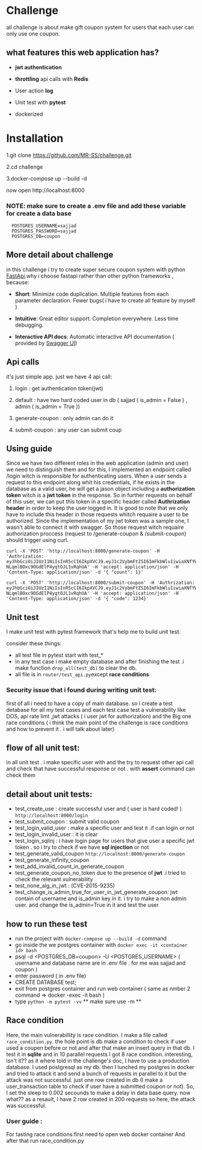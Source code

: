 ﻿
# Challenge

  

all challenge is about make gift coupon system for users that each user can only use one coupon.

  
  
  

## what features this web application has?

-  ****jwt authentication****

-  **throttling** api calls with **Redis**

- User action **log**

- Unit test with **pytest**

- dockerized

  

# Installation

 
1.git clone https://github.com/MR-SS/challenge.git

2.cd challenge

3.docker-compose up --build -d

now open http://localhost:8000

### NOTE: make sure to create a  **.env**  file and add these variable for create a data base  
```
  POSTGRES_USERNAME=sajjad
  POSTGRES_PASSWORD=sajjad
  POSTGRES_DB=coupon
  ```
  

## More detail about challenge

  

in this challenge i try to create super secure coupon system with python [FastApi](https://fastapi.tiangolo.com/).why i choose fastapi rather than other python frameworks , because:

  

-  **Short**: Minimize code duplication. Multiple features from each parameter declaration. Fewer bugs( i have to create all feature by myself )

-  **Intuitive**: Great editor support. Completion everywhere. Less time debugging.

-  **Interactive API docs**: Automatic interactive API documentation ( provided by [Swagger UI](https://github.com/swagger-api/swagger-ui)) 

  

## Api calls

it's just simple app. just we have 4 api call:

  

1. login : get authentication token(jwt)

2. default : have two hard coded user in db ( sajjad ( is_admin = False ) , admin ( is_admin = True ))

3. generate-coupon : only admin can do it

4. submit-coupon : any user can submit coup

## Using guide

Since we have two different roles in the web application (admin and user) we need to distinguish them and for this, I implemented an endpoint called /login witch is responsible for authenticating users. When a user sends a request to this endpoint along whit his credentials, if he exists in the database as a valid user, he will get a jason object including a **authorization token** witch is a **jwt token** in the response. So in further requests on behalf of this user, we can put this token in a specific header called **Authrization header** in order to keep the user logged in. It is good to note that we only have to include this header in those requests whitch requaire a user to be authorized. Since the implementation of my jwt token was a sample one, I wasn't able to connect it with swagger. So those request witch requaire authorization proccess (request to /generate-coupon & /submit-coupon) should trigger using curl.

    curl -X 'POST' 'http://localhost:8000/generate-coupon' -H 'Authrization: eyJhbGciOiJIUzI1NiIsInR5cCI6IkpXVCJ9.eyJ1c2VybmFtZSI6ImFkbWluIiwiaXNfYWRtaW4iOnRydWUsImV4cCI6MTY2MTM3NDA5Mn0.qO30l1oVuvR4-NLqmlBOxc9OGdElP4yqtOJL1vRqhUA' -H 'accept: application/json' -H 'Content-Type: application/json' -d '{ "count": 1}'
>
    curl -X 'POST' 'http://localhost:8000/submit-coupon' -H 'Authrization: eyJhbGciOiJIUzI1NiIsInR5cCI6IkpXVCJ9.eyJ1c2VybmFtZSI6ImFkbWluIiwiaXNfYWRtaW4iOnRydWUsImV4cCI6MTY2MTM3NDA5Mn0.qO30l1oVuvR4-NLqmlBOxc9OGdElP4yqtOJL1vRqhUA' -H 'accept: application/json' -H 'Content-Type: application/json' -d '{ "code": 1234}'

## Unit test

I make unit test with pytest framework that's help me to build unit test.

consider these things: 

 - all test file in pytest start with test_*
 - in any test case i  make empty database and  after finishing the test .i make function `drop_all(test_db)` to clear the db.
 - all file is in `router/test_api.py`except **race conditions**
 
 
### Security issue that i found during writing unit test:

first of all i need to have a copy of main database. so i create a test detabase for all my test cases and each test case test a vulnerability like DOS, api rate limt ,jwt attacks ( i user jwt for authorization) and the Big one race conditions ( i think the main point of the challenge is race conditions and how to prevent it . i will talk about later)

## flow of all unit test:
 in all unit test . i make specific user with and the try to request other api call and check that have  successful  response or not . with **assert** command can check them
 
## detail about unit tests:

 - test_create_use : create successful user  and ( user is hard coded! )      
 `http://localhost:8000/login`
 - test_submit_coupon : submit valid coupon
 - test_login_valid_user :  make a specific user and test it .if can login or not
 - test_login_invalid_user : it is clear
 - test_login_sqlinj : i have login page for users that  give user a specific jwt token . so i try to check if we have **sql injection** or not
 - test_generate_valid_coupon `http://localhost:8000/generate-coupon`
 - test_generate_infinity_coupon
 - test_add_invalid_count_in_generate_coupon
 - test_generate_coupon_no_token
 due to the presence of **jwt** .i tried to check the relevant vulnerability
 - test_none_alg_in_jwt :  (CVE-2015-9235)
 - test_change_is_admin_true_for_user_in_jwt_generate_coupon: jwt contain of username and is_admin key in it. i try to make a non admin user. and change the is_admin=True in it  and test the user  
 
 ## how to run these test
 
 - run the project with `docker-compose up --build -d` command 
 - go inside the we postgres container with  `docker exec -it <container id> bash`
 - psql -d <POSTGRES_DB=coupon>  -U <POSTGRES_USERNAME>   ( username and database name are in  .env file . for me was sajjad and coupon ) 
 - enter password ( in .env file)
 - CREATE DATABASE test;
 - exit from postgres container and run web container ( same as nmber 2 command => docker -exec -it <web container iD >  bash ) 
 - type `python -m pytest -vv`  ** make sure use  -m ** 

## Race condition 
Here, the main vulnerabillity is race condition. I make a file called `race_condition.py`. the hole point is db make a condition to check if user used a coupen before or not and after that make an insert query in that db. I test it in **sqlite** and in 10 parallel requests I got 8 race condition. interesting, isn't it?? as it where told in the challenge's doc, I have to use a production database. I used postgresql as my db. then I lunched my postgres in docker and tried to attack it and send a bunch of requests in parallel to it but the attack was not successful. just one row created in db (I make a user_transaction table to check if user have a submitted coupon or not). So, I set the sleep to 0.002 secounds to make a delay in data base query. now what?? as a resault, I have 2 row created in 200 requests so here, the attack was successful.
 

### User guide :
For tasting race conditions.first need to open  web docker container  And after that run race_condition.py





